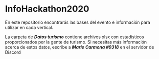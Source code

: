 # InfoHackathon2020
En este repositorio encontrarás las bases del evento e información para utilizar en cada vertical. 

La carpeta de ***Datos turismo*** contiene archivos xlsx con estadisticos proporcionados por la gente de turismo. 
Si necesitas más información acerca de estos datos, escribe a ***Mario Carmona
#9318*** en el servidor de Discord
